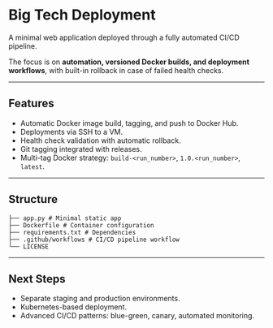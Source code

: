 # Big Tech Deployment

A minimal web application deployed through a fully automated CI/CD pipeline.  

The focus is on **automation, versioned Docker builds, and deployment workflows**, with built-in rollback in case of failed health checks.  

---

## Features

- Automatic Docker image build, tagging, and push to Docker Hub.
- Deployments via SSH to a VM.
- Health check validation with automatic rollback.
- Git tagging integrated with releases.
- Multi-tag Docker strategy: `build-<run_number>`, `1.0.<run_number>`, `latest`.

---

## Structure
    ├── app.py # Minimal static app
    ├── Dockerfile # Container configuration
    ├── requirements.txt # Dependencies
    ├── .github/workflows # CI/CD pipeline workflow
    └── LICENSE
---

## Next Steps

- Separate staging and production environments.
- Kubernetes-based deployment.
- Advanced CI/CD patterns: blue-green, canary, automated monitoring.

